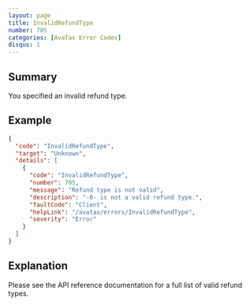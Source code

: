 ```yaml
---
layout: page
title: InvalidRefundType
number: 705
categories: [AvaTax Error Codes]
disqus: 1
---
```


## Summary

You specified an invalid refund type.

## Example

```json
{
  "code": "InvalidRefundType",
  "target": "Unknown",
  "details": [
    {
      "code": "InvalidRefundType",
      "number": 705,
      "message": "Refund type is not valid",
      "description": "-0- is not a valid refund type.",
      "faultCode": "Client",
      "helpLink": "/avatax/errors/InvalidRefundType",
      "severity": "Error"
    }
  ]
}
```

## Explanation

Please see the API reference documentation for a full list of valid refund types.
